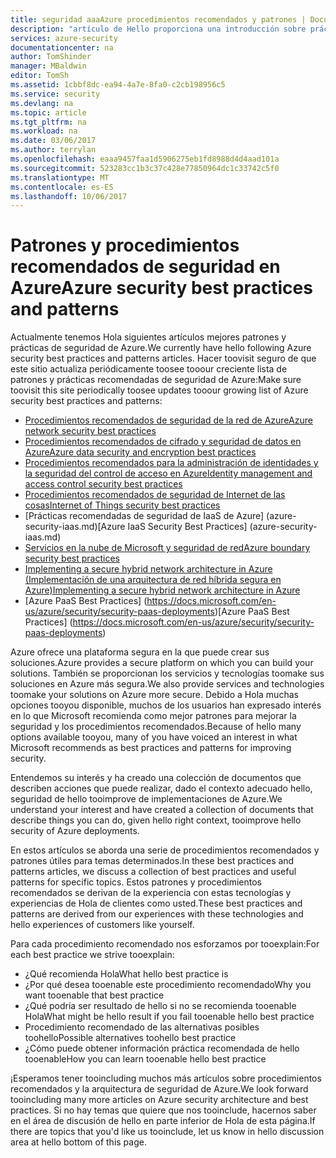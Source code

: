 ```yaml
---
title: seguridad aaaAzure procedimientos recomendados y patrones | Documentos de Microsoft
description: "artículo de Hello proporciona una introducción sobre prácticas recomendadas de seguridad de Azure y patrones y una lista de prácticas recomendadas de seguridad para los distintos recursos de Azure protegida."
services: azure-security
documentationcenter: na
author: TomShinder
manager: MBaldwin
editor: TomSh
ms.assetid: 1cbbf8dc-ea94-4a7e-8fa0-c2cb198956c5
ms.service: security
ms.devlang: na
ms.topic: article
ms.tgt_pltfrm: na
ms.workload: na
ms.date: 03/06/2017
ms.author: terrylan
ms.openlocfilehash: eaaa9457faa1d5906275eb1fd8988d4d4aad101a
ms.sourcegitcommit: 523283cc1b3c37c428e77850964dc1c33742c5f0
ms.translationtype: MT
ms.contentlocale: es-ES
ms.lasthandoff: 10/06/2017
---
```

# <a name="azure-security-best-practices-and-patterns"></a><span data-ttu-id="d4939-103">Patrones y procedimientos recomendados de seguridad en Azure</span><span class="sxs-lookup"><span data-stu-id="d4939-103">Azure security best practices and patterns</span></span>
<span data-ttu-id="d4939-104">Actualmente tenemos Hola siguientes artículos mejores patrones y prácticas de seguridad de Azure.</span><span class="sxs-lookup"><span data-stu-id="d4939-104">We currently have hello following Azure security best practices and patterns articles.</span></span> <span data-ttu-id="d4939-105">Hacer toovisit seguro de que este sitio actualiza periódicamente toosee tooour creciente lista de patrones y prácticas recomendadas de seguridad de Azure:</span><span class="sxs-lookup"><span data-stu-id="d4939-105">Make sure toovisit this site periodically toosee updates tooour growing list of Azure security best practices and patterns:</span></span>  

* [<span data-ttu-id="d4939-106">Procedimientos recomendados de seguridad de la red de Azure</span><span class="sxs-lookup"><span data-stu-id="d4939-106">Azure network security best practices</span></span>](azure-security-network-security-best-practices.md)
* [<span data-ttu-id="d4939-107">Procedimientos recomendados de cifrado y seguridad de datos en Azure</span><span class="sxs-lookup"><span data-stu-id="d4939-107">Azure data security and encryption best practices</span></span>](azure-security-data-encryption-best-practices.md)
* [<span data-ttu-id="d4939-108">Procedimientos recomendados para la administración de identidades y la seguridad del control de acceso en Azure</span><span class="sxs-lookup"><span data-stu-id="d4939-108">Identity management and access control security best practices</span></span>](azure-security-identity-management-best-practices.md)
* [<span data-ttu-id="d4939-109">Procedimientos recomendados de seguridad de Internet de las cosas</span><span class="sxs-lookup"><span data-stu-id="d4939-109">Internet of Things security best practices</span></span>](azure-security-iot-best-practices.md)
* <span data-ttu-id="d4939-110">[Prácticas recomendadas de seguridad de IaaS de Azure] (azure-security-iaas.md)</span><span class="sxs-lookup"><span data-stu-id="d4939-110">[Azure IaaS Security Best Practices] (azure-security-iaas.md)</span></span>
* [<span data-ttu-id="d4939-111">Servicios en la nube de Microsoft y seguridad de red</span><span class="sxs-lookup"><span data-stu-id="d4939-111">Azure boundary security best practices</span></span>](../best-practices-network-security.md)
* [<span data-ttu-id="d4939-112">Implementing a secure hybrid network architecture in Azure (Implementación de una arquitectura de red híbrida segura en Azure)</span><span class="sxs-lookup"><span data-stu-id="d4939-112">Implementing a secure hybrid network architecture in Azure</span></span>](../guidance/guidance-iaas-ra-secure-vnet-hybrid.md)
* <span data-ttu-id="d4939-113">[Azure PaaS Best Practices] (https://docs.microsoft.com/en-us/azure/security/security-paas-deployments)</span><span class="sxs-lookup"><span data-stu-id="d4939-113">[Azure PaaS Best Practices] (https://docs.microsoft.com/en-us/azure/security/security-paas-deployments)</span></span>

<span data-ttu-id="d4939-114">Azure ofrece una plataforma segura en la que puede crear sus soluciones.</span><span class="sxs-lookup"><span data-stu-id="d4939-114">Azure provides a secure platform on which you can build your solutions.</span></span> <span data-ttu-id="d4939-115">También se proporcionan los servicios y tecnologías toomake sus soluciones en Azure más segura.</span><span class="sxs-lookup"><span data-stu-id="d4939-115">We also provide services and technologies toomake your solutions on Azure more secure.</span></span> <span data-ttu-id="d4939-116">Debido a Hola muchas opciones tooyou disponible, muchos de los usuarios han expresado interés en lo que Microsoft recomienda como mejor patrones para mejorar la seguridad y los procedimientos recomendados.</span><span class="sxs-lookup"><span data-stu-id="d4939-116">Because of hello many options available tooyou, many of you have voiced an interest in what Microsoft recommends as best practices and patterns for improving security.</span></span>

<span data-ttu-id="d4939-117">Entendemos su interés y ha creado una colección de documentos que describen acciones que puede realizar, dado el contexto adecuado hello, seguridad de hello tooimprove de implementaciones de Azure.</span><span class="sxs-lookup"><span data-stu-id="d4939-117">We understand your interest and have created a collection of documents that describe things you can do, given hello right context, tooimprove hello security of Azure deployments.</span></span>

<span data-ttu-id="d4939-118">En estos artículos se aborda una serie de procedimientos recomendados y patrones útiles para temas determinados.</span><span class="sxs-lookup"><span data-stu-id="d4939-118">In these best practices and patterns articles, we discuss a collection of best practices and useful patterns for specific topics.</span></span> <span data-ttu-id="d4939-119">Estos patrones y procedimientos recomendados se derivan de la experiencia con estas tecnologías y experiencias de Hola de clientes como usted.</span><span class="sxs-lookup"><span data-stu-id="d4939-119">These best practices and patterns are derived from our experiences with these technologies and hello experiences of customers like yourself.</span></span>

<span data-ttu-id="d4939-120">Para cada procedimiento recomendado nos esforzamos por tooexplain:</span><span class="sxs-lookup"><span data-stu-id="d4939-120">For each best practice we strive tooexplain:</span></span>

* <span data-ttu-id="d4939-121">¿Qué recomienda Hola</span><span class="sxs-lookup"><span data-stu-id="d4939-121">What hello best practice is</span></span>
* <span data-ttu-id="d4939-122">¿Por qué desea tooenable este procedimiento recomendado</span><span class="sxs-lookup"><span data-stu-id="d4939-122">Why you want tooenable that best practice</span></span>
* <span data-ttu-id="d4939-123">¿Qué podría ser resultado de hello si no se recomienda tooenable Hola</span><span class="sxs-lookup"><span data-stu-id="d4939-123">What might be hello result if you fail tooenable hello best practice</span></span>
* <span data-ttu-id="d4939-124">Procedimiento recomendado de las alternativas posibles toohello</span><span class="sxs-lookup"><span data-stu-id="d4939-124">Possible alternatives toohello best practice</span></span>
* <span data-ttu-id="d4939-125">¿Cómo puede obtener información práctica recomendada de hello tooenable</span><span class="sxs-lookup"><span data-stu-id="d4939-125">How you can learn tooenable hello best practice</span></span>

<span data-ttu-id="d4939-126">¡Esperamos tener tooincluding muchos más artículos sobre procedimientos recomendados y la arquitectura de seguridad de Azure.</span><span class="sxs-lookup"><span data-stu-id="d4939-126">We look forward tooincluding many more articles on Azure security architecture and best practices.</span></span> <span data-ttu-id="d4939-127">Si no hay temas que quiere que nos tooinclude, hacernos saber en el área de discusión de hello en parte inferior de Hola de esta página.</span><span class="sxs-lookup"><span data-stu-id="d4939-127">If there are topics that you'd like us tooinclude, let us know in hello discussion area at hello bottom of this page.</span></span>
